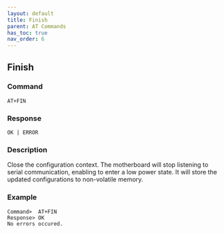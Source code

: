 ```yaml
---
layout: default
title: Finish
parent: AT Commands
has_toc: true
nav_order: 6
---
```


## Finish
### Command
```
AT+FIN
```

### Response
```
OK | ERROR
```

### Description
Close the configuration context.
The motherboard will stop listening to serial communication, enabling to enter a low power state.
It will store the updated configurations to non-volatile memory.

### Example
```
Command>  AT+FIN
Response> OK
No errors occured.
```
